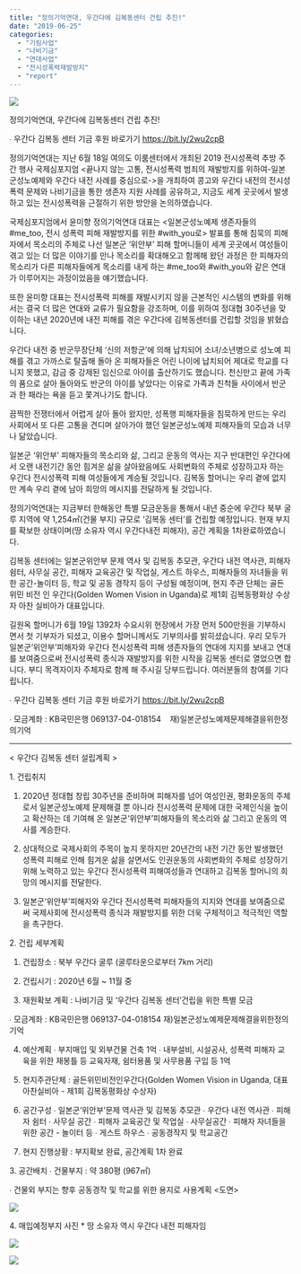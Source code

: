 ```yaml
---
title: "정의기억연대, 우간다에 김복동센터 건립 추진!"
date: "2019-06-25"
categories: 
  - "기림사업"
  - "나비기금"
  - "연대사업"
  - "전시성폭력재발방지"
  - "report"
---
```


![](https://womenandwar.net/kr/wp-content/uploads/2019/07/우간다에김복동센터건립-슬라이더-1024x482.jpg)

정의기억연대, 우간다에 김복동센터 건립 추진!

∙ 우간다 김복동 센터 기금 후원 바로가기 https://bit.ly/2wu2cpB

정의기억연대는 지난 6월 18일 여의도 이룸센터에서 개최된 2019 전시성폭력 추방 주간 행사 국제심포지엄 <끝나지 않는 고통, 전시성폭력 범죄의 재발방지를 위하여-일본군성노예제와 우간다 내전 사례를 중심으로->을 개최하여 콩고와 우간다 내전의 전시성폭력 문제와 나비기금을 통한 생존자 지원 사례를 공유하고, 지금도 세계 곳곳에서 발생하고 있는 전시성폭력을 근절하기 위한 방안을 논의하였습니다.

국제심포지엄에서 윤미향 정의기억연대 대표는 <일본군성노예제 생존자들의 #me\_too, 전시 성폭력 피해 재발방지를 위한 #with\_you로> 발표를 통해 침묵의 피해자에서 목소리의 주체로 나선 일본군 ‘위안부’ 피해 할머니들이 세계 곳곳에서 여성들이 겪고 있는 더 많은 이야기를 만나 목소리를 확대해오고 함께해 왔던 과정은 한 피해자의 목소리가 다른 피해자들에게 목소리를 내게 하는 #me\_too와 #with\_you와 같은 연대가 이루어지는 과정이었음을 얘기했습니다.

또한 윤미향 대표는 전시성폭력 피해를 재발시키지 않을 근본적인 시스템의 변화를 위해서는 결국 더 많은 연대와 교류가 필요함을 강조하며, 이를 위하여 정대협 30주년을 맞이하는 내년 2020년에 내전 피해를 겪은 우간다에 김복동센터를 건립할 것임을 밝혔습니다.

우간다 내전 중 반군무장단체 ‘신의 저항군’에 의해 납치되어 소녀/소년병으로 성노예 피해를 겪고 가까스로 탈출해 돌아 온 피해자들은 어린 나이에 납치되어 제대로 학교를 다니지 못했고, 감금 중 강제된 임신으로 아이를 출산하기도 했습니다. 천신만고 끝에 가족의 품으로 살아 돌아와도 반군의 아이를 낳았다는 이유로 가족과 친척들 사이에서 반군과 한 패라는 욕을 듣고 쫓겨나기도 합니다.

끔찍한 전쟁터에서 어렵게 살아 돌아 왔지만, 성폭행 피해자들을 침묵하게 만드는 우리 사회에서 또 다른 고통을 견디며 살아가야 했던 일본군성노예제 피해자들의 모습과 너무나 닮았습니다.

일본군 ‘위안부’ 피해자들의 목소리와 삶, 그리고 운동의 역사는 지구 반대편인 우간다에서 오랜 내전기간 동안 힘겨운 삶을 살아왔음에도 사회변화의 주체로 성장하고자 하는 우간다 전시성폭력 피해 여성들에게 계승될 것입니다. 김복동 할머니는 우리 곁에 없지만 계속 우리 곁에 남아 희망의 메시지를 전달하게 될 것입니다.

정의기억연대는 지금부터 한해동안 특별 모금운동을 통해서 내년 중순에 우간다 북부 굴루 지역에 약 1,254㎡(건물 부지) 규모로 ‘김복동 센터’를 건립할 예정입니다. 현재 부지를 확보한 상태이며(땅 소유자 역시 우간다내전 피해자), 공간 계획을 1차완료하였습니다.

김복동 센터에는 일본군위안부 문제 역사 및 김복동 추모관, 우간다 내전 역사관, 피해자 쉼터, 사무실 공간, 피해자 교육공간 및 작업실, 게스트 하우스, 피해자들의 자녀들을 위한 공간-놀이터 등, 학교 및 공동 경작지 등이 구성될 예정이며, 현지 주관 단체는 골든 위민 비전 인 우간다(Golden Women Vision in Uganda)로 제1회 김복동평화상 수상자 아찬 실비아가 대표입니다.

길원옥 할머니가 6월 19일 1392차 수요시위 현장에서 가장 먼저 500만원을 기부하시면서 첫 기부자가 되셨고, 이용수 할머니께서도 기부의사를 밝히셨습니다. 우리 모두가 일본군‘위안부’피해자와 우간다 전시성폭력 피해 생존자들의 연대에 지지를 보내고 연대를 보여줌으로써 전시성폭력 종식과 재발방지를 위한 시작을 김복동 센터로 열었으면 합니다. 부디 목격자이자 주체자로 함께 해 주시길 당부드립니다. 여러분들의 참여를 기다립니다.

∙ 우간다 김복동 센터 기금 후원 바로가기 https://bit.ly/2wu2cpB

∙ 모금계좌 : KB국민은행 069137-04-018154    재)일본군성노예제문제해결을위한정의기억

* * *

< 우간다 김복동 센터 설립계획 >

1\. 건립취지

1) 2020년 정대협 창립 30주년을 준비하며 피해자를 넘어 여성인권, 평화운동의 주체로서 일본군성노예제 문제해결 뿐 아니라 전시성폭력 문제에 대한 국제인식을 높이고 확산하는 데 기여해 온 일본군‘위안부’피해자들의 목소리와 삶 그리고 운동의 역사를 계승한다.

2) 상대적으로 국제사회의 주목이 높지 못하지만 20년간의 내전 기간 동안 발생했던 성폭력 피해로 인해 힘겨운 삶을 살면서도 인권운동의 사회변화의 주체로 성장하기 위해 노력하고 있는 우간다 전시성폭력 피해여성들과 연대하고 김복동 할머니의 희망의 메시지를 전달한다.

3) 일본군‘위안부’피해자와 우간다 전시성폭력 피해자들의 지지와 연대를 보여줌으로써 국제사회에 전시성폭력 종식과 재발방지를 위한 더욱 구체적이고 적극적인 역할을 촉구한다.

2\. 건립 세부계획

1) 건립장소 : 북부 우간다 굴루 (굴루타운으로부터 7km 거리)

2) 건립시기 : 2020년 6월 ~ 11월 중

3) 재원확보 계획 : 나비기금 및 ‘우간다 김복동 센터’건립을 위한 특별 모금

∙ 모금계좌 : KB국민은행 069137-04-018154 재)일본군성노예제문제해결을위한정의기억

4) 예산계획 ∙ 부지매입 및 외부건물 건축 1억 ∙ 내부설비, 시설공사, 성폭력 피해자 교육을 위한 재봉틀 등 교육자재, 쉼터용품 및 사무용품 구입 등 1억

5) 현지주관단체 : 골든위민비전인우간다(Golden Women Vision in Uganda, 대표 아찬실비아 - 제1회 김복동평화상 수상자)

6) 공간구성 ∙ 일본군‘위안부’문제 역사관 및 김복동 추모관 ∙ 우간다 내전 역사관 ∙ 피해자 쉼터 ∙ 사무실 공간 ∙ 피해자 교육공간 및 작업실 ∙ 사무실공간 ∙ 피해자 자녀들을 위한 공간 - 놀이터 등 ∙ 게스트 하우스 ∙ 공동경작지 및 학교공간

7) 현지 진행상황 : 부지확보 완료, 공간계획 1차 완료

3\. 공간배치 ∙ 건물부지 : 약 380평 (967㎡)

∙ 건물외 부지는 향후 공동경작 및 학교를 위한 용지로 사용계획 <도면>

![](https://womenandwar.net/kr/wp-content/uploads/2019/06/김복동센터도면.jpg)

4\. 매입예정부지 사진 \* 땅 소유자 역시 우간다 내전 피해자임

![](https://womenandwar.net/kr/wp-content/uploads/2019/06/김복동센터땅부지.jpg)

![](https://womenandwar.net/kr/wp-content/uploads/2019/06/김복동센터땅주인.jpg)
